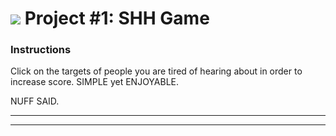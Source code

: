 # ![](https://ga-dash.s3.amazonaws.com/production/assets/logo-9f88ae6c9c3871690e33280fcf557f33.png) Project #1: SHH Game 

### Instructions 
Click on the targets of people you are tired of hearing about in order to increase score. SIMPLE yet ENJOYABLE. 

NUFF SAID. 


---


---
